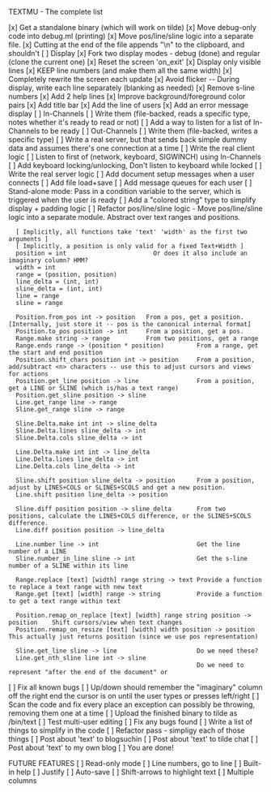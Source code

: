 TEXTMU - The complete list

[x] Get a standalone binary (which will work on tilde)
[x] Move debug-only code into debug.ml (printing)
[x] Move pos/line/sline logic into a separate file.
[x] Cutting at the end of the file appends "\n" to the clipboard, and shouldn't
[ ] Display
	[x] Fork two display modes - debug (done) and regular (clone the current one)
	[x] Reset the screen 'on\_exit'
	[x] Display only visible lines
	[x] KEEP line numbers (and make them all the same width)
	[x] Completely rewrite the screen each update
    [x] Avoid flicker -- During display, write each line separately (blanking as needed)
	[x] Remove s-line numbers
	[x] Add 2 help lines
	[x] Improve background/foreground color pairs
    [x] Add title bar
	[x] Add the line of users
	[x] Add an error message display
[ ] In-Channels 
	[ ] Write them (file-backed, reads a specific type, notes whether it's ready to read or not)
	[ ] Add a way to listen for a list of In-Channels to be ready
[ ] Out-Channels
	[ ] Write them (file-backed, writes a specific type)
[ ] Write a real server, but that sends back simple dummy data and assumes there's one connection at a time
[ ] Write the real client logic
	[ ] Listen to first of (network, keyboard, SIGWINCH) using In-Channels
	[ ] Add keyboard locking/unlocking, Don't listen to keyboard while locked
[ ] Write the real server logic
	[ ] Add document setup messages when a user connects
	[ ] Add file load+save
	[ ] Add message queues for each user
	[ ] Stand-alone mode: Pass in a condition variable to the server, which is triggered when the user is ready
[ ] Add a "colored string" type to simplify display + padding logic
[ ] Refactor pos/line/sline logic
	- Move pos/line/sline logic into a separate module.
	  Abstract over text ranges and positions. 

	  [ Implicitly, all functions take 'text' 'width' as the first two arguments ]
	  [ Implicitly, a position is only valid for a fixed Text+Width ]
	  position = int 						Or does it also include an imaginary column? HMM?
	  width = int
	  range = (position, position)
	  line_delta = (int, int)
	  sline_delta = (int, int)
	  line = range
	  sline = range

	  Position.from_pos int -> position   From a pos, get a position. [Internally, just store it -- pos is the canonical internal format]
	  Position.to_pos position -> int     From a position, get a pos.
	  Range.make string -> range	      From two positions, get a range
	  Range.ends range -> (position * position)			From a range, get the start and end position
	  Position.shift_chars position int -> position		From a position, add/subtract <n> characters -- use this to adjust cursors and views for actions
	  Position.get_line position -> line				From a position, get a LINE or SLINE (which is/has a text range)
	  Position.get_sline position -> sline
	  Line.get_range line -> range
	  Sline.get_range sline -> range

	  Sline.Delta.make int int -> sline_delta
	  Sline.Delta.lines sline_delta -> int
	  Sline.Delta.cols sline_delta -> int

	  Line.Delta.make int int -> line_delta
	  Line.Delta.lines line_delta -> int
	  Line.Delta.cols line_delta -> int

	  Sline.shift position sline_delta -> position		From a position, adjust by LINES+COLS or SLINES+SCOLS and get a new position.
	  Line.shift position line_delta -> position

	  Sline.diff position position -> sline_delta       From two positions, calculate the LINES+COLS difference, or the SLINES+SCOLS difference.
	  Line.diff position position -> line_delta

	  Line.number line -> int							Get the line number of a LINE
	  Sline.number_in_line sline -> int					Get the s-line number of a SLINE within its line

	  Range.replace [text] [width] range string -> text	Provide a function to replace a text range with new text
	  Range.get [text] [width] range -> string			Provide a function to get a text range within text

	  Position.remap_on_replace [text] [width] range string position -> position	Shift cursors/view when text changes
	  Position.remap_on_resize [text] [width] width position -> position			This actually just returns position (since we use pos representation)
	  
	  Sline.get_line sline -> line						Do we need these?
	  Line.get_nth_sline line int -> sline
	  													Do we need to represent "after the end of the document" or 
[ ] Fix all known bugs
	[ ] Up/down should remember the "imaginary" column off the right end the cursor is on until the user types or presses left/right
[ ] Scan the code and fix every place an exception can possibly be throwing, removing them one at a time
[ ] Upload the finished binary to tilde as /bin/text
[ ] Test multi-user editing
[ ] Fix any bugs found
[ ] Write a list of things to simplify in the code
[ ] Refactor pass - simpligy each of those things
[ ] Post about 'text' to blogsuchin
[ ] Post about 'text' to tilde chat
[ ] Post about 'text' to my own blog
[ ] You are done!

FUTURE FEATURES
[ ] Read-only mode
[ ] Line numbers, go to line
[ ] Built-in help
[ ] Justify
[ ] Auto-save
[ ] Shift-arrows to highlight text
[ ] Multiple columns
